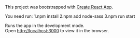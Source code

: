 This project was bootstrapped with [Create React App](https://github.com/facebook/create-react-app).

 You need run:
1.npm install
2.npm add node-sass
3.npm run start


Runs the app in the development mode.<br />
Open [http://localhost:3000](http://localhost:3000) to view it in the browser.

